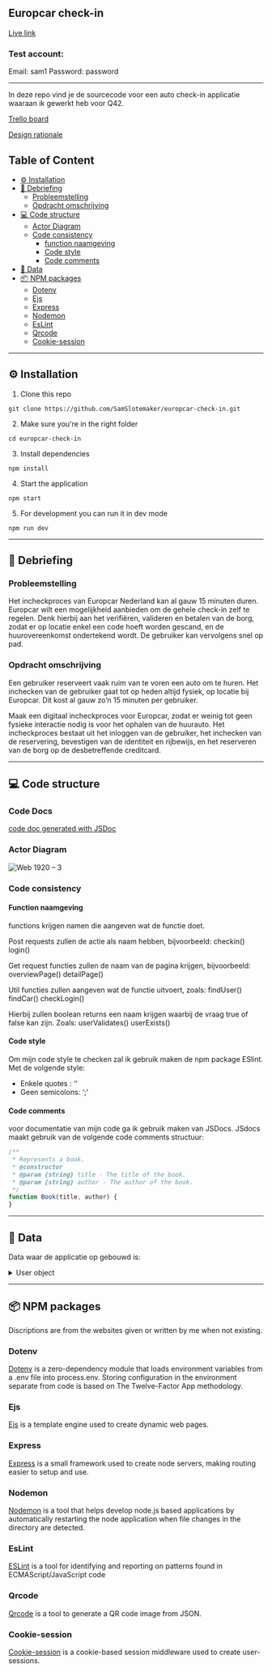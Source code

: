 ## Europcar check-in

[Live link](https://europcar-checkin.herokuapp.com/)

### Test account:
Email: sam1
Password: password

--- 

In deze repo vind je de sourcecode voor een auto check-in applicatie waaraan ik gewerkt heb voor Q42. 

[Trello board](https://trello.com/b/M7rEyn08/europcar-check-in) 

[Design rationale](https://github.com/SamSlotemaker/europcar-check-in/blob/master/design-rationale.pdf)

## Table of Content
- [:gear: Installation](#-gear--installation)
- [:book: Debriefing](#-book--debriefing)
  * [Probleemstelling](#probleemstelling)
  * [Opdracht omschrijving](#opdracht-omschrijving)
- [:computer: Code structure](#code-structure)
  * [Actor Diagram](#actor-diagram)
  * [Code consistency](#code-consistency)
    + [function naamgeving](#function-naamgeving)
    + [Code style](#code-style)
    + [Code comments](#code-comments)
- [:minidisc: Data](#data)
- [:package: NPM packages](#-package--npm-packages)
  * [Dotenv](#dotenv)
  * [Ejs](#ejs)
  * [Express](#express)
  * [Nodemon](#nodemon)
  * [EsLint](#eslint)
  * [Qrcode](#qrcode)
  * [Cookie-session](#cookie-session)

---

## :gear: Installation
1. Clone this repo
```
git clone https://github.com/SamSlotemaker/europcar-check-in.git
```
2. Make sure you're in the right folder
```
cd europcar-check-in
```
3. Install dependencies
```
npm install
```
4. Start the application
```
npm start
```
5. For development you can run it in dev mode
```
npm run dev
```

---


## :book: Debriefing

### Probleemstelling
Het incheckproces van Europcar Nederland kan al gauw 15 minuten duren. Europcar wilt een mogelijkheid aanbieden om de gehele check-in zelf te regelen. Denk hierbij aan het verifiëren, valideren en betalen van de borg, zodat er op locatie enkel een code hoeft worden gescand, en de huurovereenkomst ondertekend wordt. De gebruiker kan vervolgens snel op pad.

### Opdracht omschrijving
Een gebruiker reserveert vaak ruim van te voren een auto om te huren. Het inchecken van de gebruiker gaat tot op heden altijd fysiek, op locatie bij Europcar. Dit kost al gauw zo’n 15 minuten per gebruiker. 

Maak een digitaal incheckproces voor Europcar, zodat er weinig tot geen fysieke interactie nodig is voor het ophalen van de huurauto. Het incheckproces bestaat uit het inloggen van de gebruiker, het inchecken van de reservering, bevestigen van de identiteit en rijbewijs, en het reserveren van de borg op de desbetreffende creditcard. 

---
## :computer: Code structure

### Code Docs
[code doc generated with JSDoc](https://samslotemaker.github.io/europcar-check-in/docs/codeDoc/index.html)

### Actor Diagram
![Web 1920 – 3](https://user-images.githubusercontent.com/60625329/121935435-b7cdf680-cd48-11eb-8985-4320c89e5196.png)

### Code consistency

#### Function naamgeving
functions krijgen namen die aangeven wat de functie doet. 

Post requests zullen de actie als naam hebben, bijvoorbeeld: 
checkin()
login()

Get request functies zullen de naam van de pagina krijgen, bijvoorbeeld:
overviewPage()
detailPage()

Util functies zullen aangeven wat de functie uitvoert, zoals: 
findUser()
findCar()
checkLogin()

Hierbij zullen boolean returns een naam krijgen waarbij de vraag true of false kan zijn. Zoals:
userValidates() 
userExists()

#### Code style
Om mijn code style te checken zal ik gebruik maken de npm package ESlint. Met de volgende style:
- Enkele quotes : ‘‘
- Geen semicolons: ‘;’

#### Code comments 

voor documentatie van mijn code ga ik gebruik maken van JSDocs. JSdocs maakt gebruik van de volgende code comments structuur: 

```js 
/**
 * Represents a book.
 * @constructor
 * @param {string} title - The title of the book.
 * @param {string} author - The author of the book.
 */
function Book(title, author) {
}
```

---

## :minidisc: Data
Data waar de applicatie op gebouwd is:
<details>
<summary>User object</summary>

```js 

    {
        name: 'Sam Slotemaker',
        birthDate: '06-01-2000',
        email: 'test',
        password: 'password',
        adress: {
            city: 'Heiloo',
            street: 'Westerweg 311',
            zip: '1922 PS',
            country: 'Nederland'
        },
        reservations: [
            {
                id: '090909',
                car: 'Ford',
                model: 'Ka',
                startRent: new Date('Juli 1, 2021 13:30:00'),
                endRent: new Date('Juli 9, 2021 16:00:00'),
                imgUrl: '/style/images/fordKa.jpg',
                allStepsComplete: false,
                checkinStarted: false,
                checkedIn: false,
                infoConfirmed: false,
                drivers: [
                    {
                        info: {
                            name: 'Sam',
                            phone: '0612425243',
                            birthDate: '06-01-2000',
                            email: 'sam.slotemaker@test.nl'
                        },

                        documentValidated: false
                    },
                ],
                depositPayed: false
            },
            {
                id: '090910',
                car: 'Fiat',
                model: 'Punto',
                startRent: new Date('Juli 3, 2021 13:30:00'),
                endRent: new Date('Juli 7, 2021 16:00:00'),
                imgUrl: '/style/images/punto.jpg',
                allStepsComplete: false,
                checkinStarted: false,
                checkedIn: false,
                infoConfirmed: false,
                drivers: [
                    {
                        info: {
                            name: 'Sam',
                            phone: '0612425243',
                            birthDate: '06-01-2000',
                            email: 'sam.slotemaker@test.nl'
                        },
                        documentValidated: false
                    },
                ],
                depositPayed: false
            }
        ]
    }
```
</details>

---

## :package: NPM packages
Discriptions are from the websites given or written by me when not existing.

### Dotenv
[Dotenv](https://www.npmjs.com/package/dotenv) is a zero-dependency module that loads environment variables from a .env file into process.env. Storing configuration in the environment separate from code is based on The Twelve-Factor App methodology.

### Ejs
[Ejs](https://www.npmjs.com/package/ejs) is a template engine used to create dynamic web pages.

### Express
[Express](https://www.npmjs.com/package/express) is a small framework used to create node servers, making routing easier to setup and use.


### Nodemon
[Nodemon](https://www.npmjs.com/package/nodemon) is a tool that helps develop node.js based applications by automatically restarting the node application when file changes in the directory are detected.

### EsLint
[ESLint](https://www.npmjs.com/package/eslint) is a tool for identifying and reporting on patterns found in ECMAScript/JavaScript code

### Qrcode
[Qrcode](https://www.npmjs.com/package/qrcode) is a tool to generate a QR code image from JSON. 

### Cookie-session
[Cookie-session](https://www.npmjs.com/package/cookie-session) is a cookie-based session middleware used to create user-sessions.


